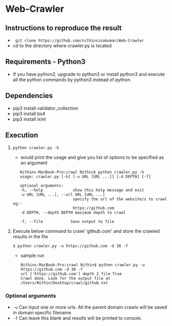 # Web-Crawler

## Instructions to reproduce the result
- ``` git clone https://github.com/nithinsivakumar/Web-Crawler```
-  cd to the directory where crawler.py is located
## Requirements - Python3
  
  - If you have python2, upgrade to python3 or install python3 and 
    execute all the python commands by python3 instead of python.

## Dependencies

* pip3 install validator_collection
* pip3 install bs4 
* pip3 install lxml

## Execution

1. `python crawler.py -h`
   - would print the usage and give you list of options to be specified as an argument
   
   ```
      Nithins-MacBook-Pro:crawl Nithin$ python crawler.py -h
      usage: crawler.py [-h] [-u URL [URL ...]] [-d DEPTH] [-f]

      optional arguments:
      -h, --help             show this help message and exit
      -u URL [URL ...], --url URL [URL ...]
                             specify the url of the website/s to crawl eg:-
                             https://github.com
      -d DEPTH, --depth DEPTH maximum depth to crawl
                        
      -f, --file            Save output to file
      ```

2. Execute below command to crawl 'github.com' and store the crawled results in the file
   
   `$ python crawler.py -u https://github.com -d 30 -f`
    
    - sample run
        ```
        Nithins-MacBook-Pro:crawl Nithin$ python crawler.py -u https://github.com -d 30 -f
        url ['https://github.com'] depth 2 file True
        Crawl done. Look for the output file at  /Users/Nithin/Desktop/crawl/github.txt
        
        ```

### Optional arguments
- `-u`  Can input one or more urls. All the parent domain crawls will be saved in domain specific filename
- `-f`  Can leave this blank and results will be printed to console.
